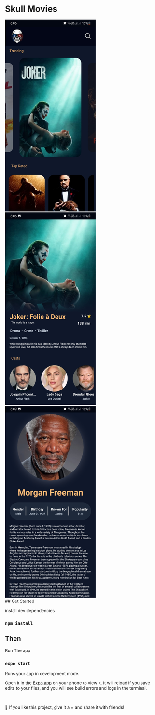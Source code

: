 # Skull Movies

<img src="./images/home.jpg" alt="Home Image" width="300" />
<img src="./images/movie.jpg" alt="Movie Image" width="300" />
<img src="./images/cast.jpg" alt="Cast Image" width="300" />

<br/>
## Get Started

install dev dependencies

### `npm install`

## Then

Run The app

### `expo start`

Runs your app in development mode.

Open it in the [Expo app](https://expo.io) on your phone to view it. It will reload if you save edits to your files, and you will see build errors and logs in the terminal.

<br />

💙 If you like this project, give it a ⭐ and share it with friends!
